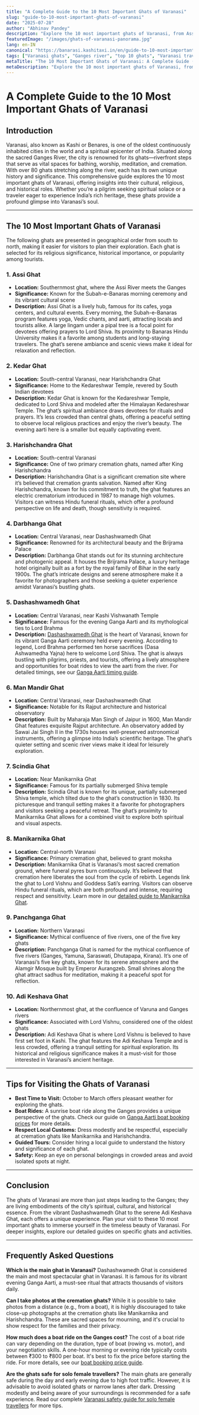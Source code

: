 ```yaml
---
title: "A Complete Guide to the 10 Most Important Ghats of Varanasi"
slug: "guide-to-10-most-important-ghats-of-varanasi"
date: "2025-07-28"
author: "Abhinav Pandey"
description: "Explore the 10 most important ghats of Varanasi, from Assi to Adi Keshava. Our guide covers their history, significance, and tips for visiting."
featuredImage: "/images/ghats-of-varanasi-panorama.jpg"
lang: en-IN
canonical: "https://banarasi.kashitaxi.in/en/guide-to-10-most-important-ghats-of-varanasi"
tags: ["Varanasi ghats", "Ganges river", "top 10 ghats", "Varanasi travel guide", "Kashi"]
metaTitle: "The 10 Most Important Ghats of Varanasi: A Complete Guide (2025)"
metaDescription: "Explore the 10 most important ghats of Varanasi, from Assi to Adi Keshava. Our guide covers their history, significance, and tips for visiting."
---
```


# A Complete Guide to the 10 Most Important Ghats of Varanasi

## Introduction

Varanasi, also known as Kashi or Benares, is one of the oldest continuously inhabited cities in the world and a spiritual epicenter of India. Situated along the sacred Ganges River, the city is renowned for its ghats—riverfront steps that serve as vital spaces for bathing, worship, meditation, and cremation. With over 80 ghats stretching along the river, each has its own unique history and significance. This comprehensive guide explores the 10 most important ghats of Varanasi, offering insights into their cultural, religious, and historical roles. Whether you’re a pilgrim seeking spiritual solace or a traveler eager to experience India’s rich heritage, these ghats provide a profound glimpse into Varanasi’s soul.

---

## The 10 Most Important Ghats of Varanasi

The following ghats are presented in geographical order from south to north, making it easier for visitors to plan their exploration. Each ghat is selected for its religious significance, historical importance, or popularity among tourists.

### 1. Assi Ghat

- **Location:** Southernmost ghat, where the Assi River meets the Ganges
- **Significance:** Known for the Subah-e-Banaras morning ceremony and its vibrant cultural scene
- **Description:** Assi Ghat is a lively hub, famous for its cafes, yoga centers, and cultural events. Every morning, the Subah-e-Banaras program features yoga, Vedic chants, and aarti, attracting locals and tourists alike. A large lingam under a pipal tree is a focal point for devotees offering prayers to Lord Shiva. Its proximity to Banaras Hindu University makes it a favorite among students and long-staying travelers. The ghat’s serene ambiance and scenic views make it ideal for relaxation and reflection.

### 2. Kedar Ghat

- **Location:** South-central Varanasi, near Harishchandra Ghat
- **Significance:** Home to the Kedareshwar Temple, revered by South Indian devotees
- **Description:** Kedar Ghat is known for the Kedareshwar Temple, dedicated to Lord Shiva and modeled after the Himalayan Kedareshwar Temple. The ghat’s spiritual ambiance draws devotees for rituals and prayers. It’s less crowded than central ghats, offering a peaceful setting to observe local religious practices and enjoy the river’s beauty. The evening aarti here is a smaller but equally captivating event.

### 3. Harishchandra Ghat

- **Location:** South-central Varanasi
- **Significance:** One of two primary cremation ghats, named after King Harishchandra
- **Description:** Harishchandra Ghat is a significant cremation site where it’s believed that cremation grants salvation. Named after King Harishchandra, known for his commitment to truth, the ghat features an electric crematorium introduced in 1987 to manage high volumes. Visitors can witness Hindu funeral rituals, which offer a profound perspective on life and death, though sensitivity is required.

### 4. Darbhanga Ghat

- **Location:** Central Varanasi, near Dashashwamedh Ghat
- **Significance:** Renowned for its architectural beauty and the Brijrama Palace
- **Description:** Darbhanga Ghat stands out for its stunning architecture and photogenic appeal. It houses the Brijrama Palace, a luxury heritage hotel originally built as a fort by the royal family of Bihar in the early 1900s. The ghat’s intricate designs and serene atmosphere make it a favorite for photographers and those seeking a quieter experience amidst Varanasi’s bustling ghats.

### 5. Dashashwamedh Ghat

- **Location:** Central Varanasi, near Kashi Vishwanath Temple
- **Significance:** Famous for the evening Ganga Aarti and its mythological ties to Lord Brahma
- **Description:** [Dashashwamedh Ghat](/en/dashashwamedh-ghat-ganga-aarti-timing) is the heart of Varanasi, known for its vibrant Ganga Aarti ceremony held every evening. According to legend, Lord Brahma performed ten horse sacrifices (Dasa Ashwamedha Yajna) here to welcome Lord Shiva. The ghat is always bustling with pilgrims, priests, and tourists, offering a lively atmosphere and opportunities for boat rides to view the aarti from the river. For detailed timings, see our [Ganga Aarti timing guide](/en/dashashwamedh-ghat-ganga-aarti-timing).

### 6. Man Mandir Ghat

- **Location:** Central Varanasi, near Dashashwamedh Ghat
- **Significance:** Notable for its Rajput architecture and historical observatory
- **Description:** Built by Maharaja Man Singh of Jaipur in 1600, Man Mandir Ghat features exquisite Rajput architecture. An observatory added by Sawai Jai Singh II in the 1730s houses well-preserved astronomical instruments, offering a glimpse into India’s scientific heritage. The ghat’s quieter setting and scenic river views make it ideal for leisurely exploration.

### 7. Scindia Ghat

- **Location:** Near Manikarnika Ghat
- **Significance:** Famous for its partially submerged Shiva temple
- **Description:** Scindia Ghat is known for its unique, partially submerged Shiva temple, which tilted due to the ghat’s construction in 1830. Its picturesque and tranquil setting makes it a favorite for photographers and visitors seeking a peaceful retreat. The ghat’s proximity to Manikarnika Ghat allows for a combined visit to explore both spiritual and visual aspects.

### 8. Manikarnika Ghat

- **Location:** Central-north Varanasi
- **Significance:** Primary cremation ghat, believed to grant moksha
- **Description:** Manikarnika Ghat is Varanasi’s most sacred cremation ground, where funeral pyres burn continuously. It’s believed that cremation here liberates the soul from the cycle of rebirth. Legends link the ghat to Lord Vishnu and Goddess Sati’s earring. Visitors can observe Hindu funeral rituals, which are both profound and intense, requiring respect and sensitivity. Learn more in our [detailed guide to Manikarnika Ghat](/en/manikarnika-ghat-sacred-cremation-grounds).

### 9. Panchganga Ghat

- **Location:** Northern Varanasi
- **Significance:** Mythical confluence of five rivers, one of the five key ghats
- **Description:** Panchganga Ghat is named for the mythical confluence of five rivers (Ganges, Yamuna, Saraswati, Dhutapapa, Kirana). It’s one of Varanasi’s five key ghats, known for its serene atmosphere and the Alamgir Mosque built by Emperor Aurangzeb. Small shrines along the ghat attract sadhus for meditation, making it a peaceful spot for reflection.

### 10. Adi Keshava Ghat

- **Location:** Northernmost ghat, at the confluence of Varuna and Ganges rivers
- **Significance:** Associated with Lord Vishnu, considered one of the oldest ghats
- **Description:** Adi Keshava Ghat is where Lord Vishnu is believed to have first set foot in Kashi. The ghat features the Adi Keshava Temple and is less crowded, offering a tranquil setting for spiritual exploration. Its historical and religious significance makes it a must-visit for those interested in Varanasi’s ancient heritage.

---

## Tips for Visiting the Ghats of Varanasi

- **Best Time to Visit:** October to March offers pleasant weather for exploring the ghats.
- **Boat Rides:** A sunrise boat ride along the Ganges provides a unique perspective of the ghats. Check our guide on [Ganga Aarti boat booking prices](/en/ganga-aarti-boat-booking-price) for more details.
- **Respect Local Customs:** Dress modestly and be respectful, especially at cremation ghats like Manikarnika and Harishchandra.
- **Guided Tours:** Consider hiring a local guide to understand the history and significance of each ghat.
- **Safety:** Keep an eye on personal belongings in crowded areas and avoid isolated spots at night.

---

## Conclusion

The ghats of Varanasi are more than just steps leading to the Ganges; they are living embodiments of the city’s spiritual, cultural, and historical essence. From the vibrant Dashashwamedh Ghat to the serene Adi Keshava Ghat, each offers a unique experience. Plan your visit to these 10 most important ghats to immerse yourself in the timeless beauty of Varanasi. For deeper insights, explore our detailed guides on specific ghats and activities.

---

## Frequently Asked Questions

**Which is the main ghat in Varanasi?** Dashashwamedh Ghat is considered the main and most spectacular ghat in Varanasi. It is famous for its vibrant evening Ganga Aarti, a must-see ritual that attracts thousands of visitors daily.

**Can I take photos at the cremation ghats?** While it is possible to take photos from a distance (e.g., from a boat), it is highly discouraged to take close-up photographs at the cremation ghats like Manikarnika and Harishchandra. These are sacred spaces for mourning, and it's crucial to show respect for the families and their privacy.

**How much does a boat ride on the Ganges cost?**
The cost of a boat ride can vary depending on the duration, type of boat (rowing vs. motor), and your negotiation skills. A one-hour morning or evening ride typically costs between ₹300 to ₹800 per boat. It's best to fix the price before starting the ride. For more details, see our [boat booking price guide](/en/ganga-aarti-boat-booking-price).

**Are the ghats safe for solo female travellers?**
The main ghats are generally safe during the day and early evening due to high foot traffic. However, it is advisable to avoid isolated ghats or narrow lanes after dark. Dressing modestly and being aware of your surroundings is recommended for a safe experience. Read our complete [Varanasi safety guide for solo female travellers](/en/is-varanasi-safe-for-solo-female-travellers) for more tips.
